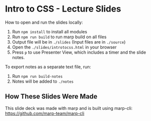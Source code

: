 # Intro to CSS - Lecture Slides

How to open and run the slides locally:

1. Run `npm install` to install all modules
2. Run `npm run build` to run marp build on all files
3. Output file will be in `./slides` (Input files are in `./source`)
4. Open the `./slides/introtocss.html` in your browser
5. Press `p` to use Presenter View, which includes a timer and the slide notes.

To export notes as a separate text file, run:

1. Run `npm run build-notes`
2. Notes will be added to `./notes`

## How These Slides Were Made

This slide deck was made with marp and is built using marp-cli: https://github.com/marp-team/marp-cli